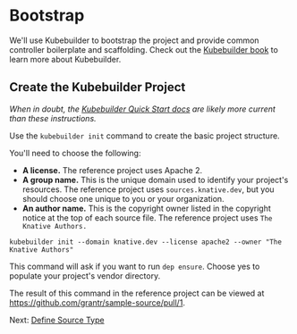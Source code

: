# Bootstrap

We'll use Kubebuilder to bootstrap the project and provide common controller
boilerplate and scaffolding. Check out the
[Kubebuilder book](https://book.kubebuilder.io/) to learn more about
Kubebuilder.

## Create the Kubebuilder Project

_When in doubt, the
[Kubebuilder Quick Start docs](https://book.kubebuilder.io/quick_start.html) are
likely more current than these instructions._

Use the `kubebuilder init` command to create the basic project structure.

You'll need to choose the following:

* **A license.** The reference project uses Apache 2.
* **A group name.** This is the unique domain used to identify your project's
  resources. The reference project uses `sources.knative.dev`, but you should
  choose one unique to you or your organization.
* **An author name.** This is the copyright owner listed in the copyright notice
  at the top of each source file. The reference project uses
  `The Knative Authors.`
  
```
kubebuilder init --domain knative.dev --license apache2 --owner "The Knative Authors"
```

This command will ask if you want to run `dep ensure`. Choose yes to populate
your project's vendor directory.

The result of this command in the reference project can be viewed at https://github.com/grantr/sample-source/pull/1.

Next: [Define Source Type](docs/03-define-source-type.md)
